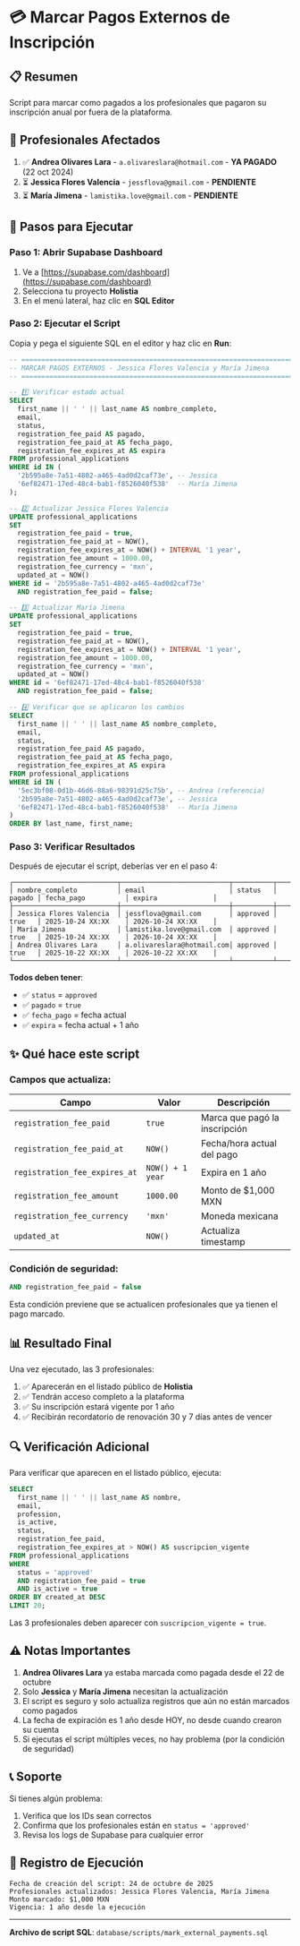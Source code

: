 # 💳 Marcar Pagos Externos de Inscripción

## 📋 Resumen

Script para marcar como pagados a los profesionales que pagaron su inscripción anual por fuera de la plataforma.

## 👥 Profesionales Afectados

1. ✅ **Andrea Olivares Lara** - `a.olivareslara@hotmail.com` - **YA PAGADO** (22 oct 2024)
2. ⏳ **Jessica Flores Valencia** - `jessflova@gmail.com` - **PENDIENTE**
3. ⏳ **María Jimena** - `lamistika.love@gmail.com` - **PENDIENTE**

## 🚀 Pasos para Ejecutar

### Paso 1: Abrir Supabase Dashboard

1. Ve a [https://supabase.com/dashboard](https://supabase.com/dashboard)
2. Selecciona tu proyecto **Holistia**
3. En el menú lateral, haz clic en **SQL Editor**

### Paso 2: Ejecutar el Script

Copia y pega el siguiente SQL en el editor y haz clic en **Run**:

```sql
-- ========================================================================
-- MARCAR PAGOS EXTERNOS - Jessica Flores Valencia y María Jimena
-- ========================================================================

-- 1️⃣ Verificar estado actual
SELECT 
  first_name || ' ' || last_name AS nombre_completo,
  email,
  status,
  registration_fee_paid AS pagado,
  registration_fee_paid_at AS fecha_pago,
  registration_fee_expires_at AS expira
FROM professional_applications
WHERE id IN (
  '2b595a8e-7a51-4802-a465-4ad0d2caf73e', -- Jessica
  '6ef82471-17ed-48c4-bab1-f8526040f538'  -- María Jimena
);

-- 2️⃣ Actualizar Jessica Flores Valencia
UPDATE professional_applications
SET 
  registration_fee_paid = true,
  registration_fee_paid_at = NOW(),
  registration_fee_expires_at = NOW() + INTERVAL '1 year',
  registration_fee_amount = 1000.00,
  registration_fee_currency = 'mxn',
  updated_at = NOW()
WHERE id = '2b595a8e-7a51-4802-a465-4ad0d2caf73e'
  AND registration_fee_paid = false;

-- 3️⃣ Actualizar María Jimena
UPDATE professional_applications
SET 
  registration_fee_paid = true,
  registration_fee_paid_at = NOW(),
  registration_fee_expires_at = NOW() + INTERVAL '1 year',
  registration_fee_amount = 1000.00,
  registration_fee_currency = 'mxn',
  updated_at = NOW()
WHERE id = '6ef82471-17ed-48c4-bab1-f8526040f538'
  AND registration_fee_paid = false;

-- 4️⃣ Verificar que se aplicaron los cambios
SELECT 
  first_name || ' ' || last_name AS nombre_completo,
  email,
  status,
  registration_fee_paid AS pagado,
  registration_fee_paid_at AS fecha_pago,
  registration_fee_expires_at AS expira
FROM professional_applications
WHERE id IN (
  '5ec3bf08-0d1b-46d6-88a6-98391d25c75b', -- Andrea (referencia)
  '2b595a8e-7a51-4802-a465-4ad0d2caf73e', -- Jessica
  '6ef82471-17ed-48c4-bab1-f8526040f538'  -- María Jimena
)
ORDER BY last_name, first_name;
```

### Paso 3: Verificar Resultados

Después de ejecutar el script, deberías ver en el paso 4:

```
┌──────────────────────────┬───────────────────────────┬──────────┬────────┬─────────────────────┬─────────────────────┐
│ nombre_completo          │ email                     │ status   │ pagado │ fecha_pago          │ expira              │
├──────────────────────────┼───────────────────────────┼──────────┼────────┼─────────────────────┼─────────────────────┤
│ Jessica Flores Valencia  │ jessflova@gmail.com       │ approved │ true   │ 2025-10-24 XX:XX    │ 2026-10-24 XX:XX    │
│ María Jimena             │ lamistika.love@gmail.com  │ approved │ true   │ 2025-10-24 XX:XX    │ 2026-10-24 XX:XX    │
│ Andrea Olivares Lara     │ a.olivareslara@hotmail.com│ approved │ true   │ 2025-10-22 XX:XX    │ 2026-10-22 XX:XX    │
└──────────────────────────┴───────────────────────────┴──────────┴────────┴─────────────────────┴─────────────────────┘
```

**Todos deben tener**:
- ✅ `status` = `approved`
- ✅ `pagado` = `true`
- ✅ `fecha_pago` = fecha actual
- ✅ `expira` = fecha actual + 1 año

## ✨ Qué hace este script

### Campos que actualiza:

| Campo | Valor | Descripción |
|-------|-------|-------------|
| `registration_fee_paid` | `true` | Marca que pagó la inscripción |
| `registration_fee_paid_at` | `NOW()` | Fecha/hora actual del pago |
| `registration_fee_expires_at` | `NOW() + 1 year` | Expira en 1 año |
| `registration_fee_amount` | `1000.00` | Monto de $1,000 MXN |
| `registration_fee_currency` | `'mxn'` | Moneda mexicana |
| `updated_at` | `NOW()` | Actualiza timestamp |

### Condición de seguridad:

```sql
AND registration_fee_paid = false
```

Esta condición previene que se actualicen profesionales que ya tienen el pago marcado.

## 📊 Resultado Final

Una vez ejecutado, las 3 profesionales:

1. ✅ Aparecerán en el listado público de **Holistia**
2. ✅ Tendrán acceso completo a la plataforma
3. ✅ Su inscripción estará vigente por 1 año
4. ✅ Recibirán recordatorio de renovación 30 y 7 días antes de vencer

## 🔍 Verificación Adicional

Para verificar que aparecen en el listado público, ejecuta:

```sql
SELECT 
  first_name || ' ' || last_name AS nombre,
  email,
  profession,
  is_active,
  status,
  registration_fee_paid,
  registration_fee_expires_at > NOW() AS suscripcion_vigente
FROM professional_applications
WHERE 
  status = 'approved' 
  AND registration_fee_paid = true
  AND is_active = true
ORDER BY created_at DESC
LIMIT 20;
```

Las 3 profesionales deben aparecer con `suscripcion_vigente = true`.

## ⚠️ Notas Importantes

1. **Andrea Olivares Lara** ya estaba marcada como pagada desde el 22 de octubre
2. Solo **Jessica** y **María Jimena** necesitan la actualización
3. El script es seguro y solo actualiza registros que aún no están marcados como pagados
4. La fecha de expiración es 1 año desde HOY, no desde cuando crearon su cuenta
5. Si ejecutas el script múltiples veces, no hay problema (por la condición de seguridad)

## 📞 Soporte

Si tienes algún problema:

1. Verifica que los IDs sean correctos
2. Confirma que los profesionales están en `status = 'approved'`
3. Revisa los logs de Supabase para cualquier error

## 📝 Registro de Ejecución

```
Fecha de creación del script: 24 de octubre de 2025
Profesionales actualizados: Jessica Flores Valencia, María Jimena
Monto marcado: $1,000 MXN
Vigencia: 1 año desde la ejecución
```

---

**Archivo de script SQL**: `database/scripts/mark_external_payments.sql`

